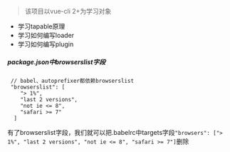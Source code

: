 > 该项目以vue-cli 2+为学习对象

- 学习tapable原理
- 学习如何编写loader
- 学习如何编写plugin

##### package.json中browserslist字段

```
 // babel、autoprefixer都依赖browserslist
 "browserslist": [
    "> 1%",
    "last 2 versions",
    "not ie <= 8",
    "safari >= 7"
  ]

```
有了browserslist字段，我们就可以把.babelrc中targets字段`"browsers": ["> 1%", "last 2 versions", "not ie <= 8", "safari >= 7"]`删除